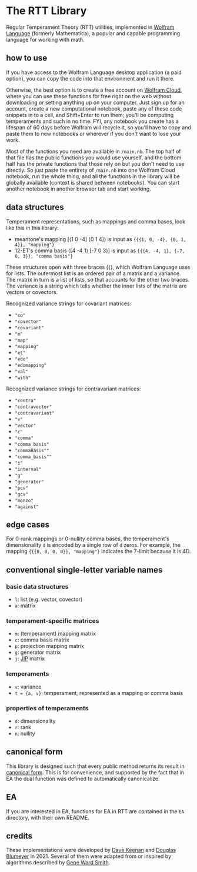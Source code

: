 # The RTT Library

Regular Temperament Theory (RTT) utilities, implemented in [Wolfram Language](https://www.wolfram.com/language/) (formerly Mathematica), a popular and capable programming language for working with math. 

## how to use

If you have access to the Wolfram Language desktop application (a paid option), you can copy the code into that environment and run it there.

Otherwise, the best option is to create a free account on [Wolfram Cloud](https://www.wolframcloud.com), where you can use these functions for free right on the web without downloading or setting anything up on your computer. Just sign up for an account, create a new computational notebook, paste any of these code snippets in to a cell, and Shift+Enter to run them; you'll be computing temperaments and such in no time. FYI, any notebook you create has a lifespan of 60 days before Wolfram will recycle it, so you'll have to copy and paste them to new notebooks or wherever if you don't want to lose your work.

Most of the functions you need are available in `/main.nb`. The top half of that file has the public functions you would use yourself, and the bottom half has the private functions that those rely on but you don't need to use directly. So just paste the entirety of `/main.nb` into one Wolfram Cloud notebook, run the whole thing, and all the functions in the library will be globally available (context is shared between notebooks). You can start another notebook in another browser tab and start working.

## data structures

Temperament representations, such as mappings and comma bases, look like this in this library:

* meantone's mapping \[⟨1 0 -4] ⟨0 1 4]⟩ is input as `{{{1, 0, -4}, {0, 1, 4}}, "mapping"}`
* 12-ET's comma basis ⟨\[4 -4 1⟩ \[-7 0 3⟩] is input as `{{{4, -4, 1}, {-7, 0, 3}}, "comma basis"}`

These structures open with three braces (`{`), which Wolfram Language uses for lists. The outermost list is an ordered pair of a matrix and a variance. The matrix in turn is a list of lists, so that accounts for the other two braces. The variance is a string which tells whether the inner lists of the matrix are vectors or covectors.

Recognized variance strings for covariant matrices:
* `"co"`
* `"covector"`
* `"covariant"`
* `"m"`
* `"map"`
* `"mapping"`
* `"et"`
* `"edo"`
* `"edomapping"`
* `"val"`
* `"with"`

Recognized variance strings for contravariant matrices:
* `"contra"`
* `"contravector"`
* `"contravariant"`
* `"v"`
* `"vector"`
* `"c"`
* `"comma"`
* `"comma basis"`
* `"commaBasis""`
* `"comma_basis""`
* `"i"`
* `"interval"`
* `"g"`
* `"generator"`
* `"pcv"`
* `"gcv"`
* `"monzo"`
* `"against"`

## edge cases

For 0-rank mappings or 0-nullity comma bases, the temperament's dimensionality `d` is encoded by a single row of `d` zeros. For example, the mapping `{{{0, 0, 0, 0}}, "mapping"}` indicates the 7-limit because it is 4D. 

## conventional single-letter variable names

### basic data structures
* `l`: list (e.g. vector, covector)
* `a`: matrix

### temperament-specific matrices
* `m`: (temperament) mapping matrix
* `c`: comma basis matrix
* `p`: projection mapping matrix
* `g`: generator matrix
* `j`: [JIP](https://en.xen.wiki/w/JIP) matrix

### temperaments
* `v`: variance
* `t = {a, v}`: temperament, represented as a mapping or comma basis

### properties of temperaments
* `d`: dimensionality
* `r`: rank
* `n`: nullity

## canonical form

This library is designed such that every public method returns its result in [canonical form](https://en.xen.wiki/w/canonical_form). This is for convenience, and supported by the fact that in EA the dual function was defined to automatically canonicalize.

## EA

If you are interested in EA, functions for EA in RTT are contained in the `EA` directory, with their own README.

## credits

These implementations were developed by [Dave Keenan](https://en.xen.wiki/w/Dave_Keenan) and [Douglas Blumeyer](https://en.xen.wiki/w/Douglas_Blumeyer) in 2021. Several of them were adapted from or inspired by algorithms described by [Gene Ward Smith](https://en.xen.wiki/w/Gene_Ward_Smith).
